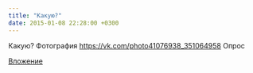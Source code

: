```yaml
---
title: "Какую?"
date: 2015-01-08 22:28:00 +0300
---
```


Какую?
Фотография
<a class="vk-attach" href="https://vk.com/photo41076938_351064958">https://vk.com/photo41076938_351064958</a>
Опрос

<a class="vk-attach" href="https://vk.com/photo41076938_351064958">Вложение</a>
